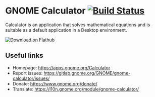 # GNOME Calculator [![Build Status](https://gitlab.gnome.org/GNOME/gnome-calculator/badges/master/build.svg)](https://gitlab.gnome.org/GNOME/gnome-calculator/pipelines)

Calculator is an application that solves mathematical equations and is suitable as a default application in a Desktop environment.

[![Download on Flathub](https://flathub.org/api/badge?svg&locale=en)](https://flathub.org/apps/details/org.gnome.Calculator)

## Useful links

- Homepage: <https://apps.gnome.org/Calculator>
- Report issues: <https://gitlab.gnome.org/GNOME/gnome-calculator/issues/>
- Donate: <https://www.gnome.org/donate/>
- Translate: <https://l10n.gnome.org/module/gnome-calculator/>
